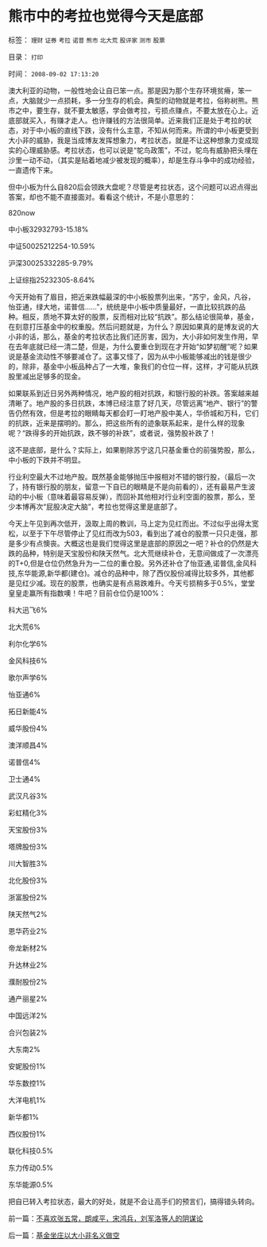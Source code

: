 # 熊市中的考拉也觉得今天是底部

标签： `理财` `证券` `考拉` `诺普` `熊市` `北大荒` `股评家` `测市` `股票` 

目录： `打印`

时间： `2008-09-02 17:13:20`

澳大利亚的动物，一般性地会让自已笨一点。那是因为那个生存环境贫瘠，笨一点，大脑就少一点损耗，多一分生存的机会。典型的动物就是考拉，俗称树熊。熊市之中，要生存，就不要太敏感，学会做考拉，亏损点赚点，不要太放在心上。近底部就买入，有赚才走人。也许赚钱的方法很简单。近来我们正是处于考拉的状态，对于中小板的直线下跌，没有什么主意，不知从何而来。所谓的中小板更受到大小非的威胁，我是当成博友发挥想象力，考拉状态，就是不让这种想象力变成现实的心理威胁感。考拉状态，也可以说是“鸵鸟政策”，不过，鸵鸟有威胁把头埋在沙里一动不动，（其实是贴着地减少被发现的概率），却是生存斗争中的成功经验，一直遗传下来。

但中小板为什么自820后会领跌大盘呢？尽管是考拉状态，这个问题可以迟点得出答案，却也不能不直接面对。看看这个统计，不是小意思的：

820now

中小板32932793-15.18%

中证50025212254-10.59%

沪深30025332285-9.79%

上证综指25232305-8.64%

今天开始有了眉目，把近来跌幅最深的中小板股票列出来，“苏宁，金风，凡谷，怡亚通，绿大地，诺普信……”，统统是中小板中质量最好，一直比较抗跌的品种。相反，质地不算太好的股票，反而相对比较“抗跌”。那么结论很简单，基金，在刻意打压基金中的权重股。然后问题就是，为什么？原因如果真的是博友说的大小非的话，那么，基金的考拉状态比我们还厉害，因为，大小非如何发生作用，早在去年底就已经一清二楚，但是，为什么要重仓到现在才开始“如梦初醒”呢？如果说是基金流动性不够要减仓了。这事又怪了，因为从中小板能够减出的钱是很少的，除非，基金中小板品种占了一大堆，象我们的仓位一样，这样，才可能从抗跌股里减出足够多的现金。

如果联系到近日另外两种情况，地产股的相对抗跌，和银行股的补跌。答案越来越清晰了。地产股的多日抗跌，本博已经注意了好几天，尽管远离“地产、银行”的警告仍然有效，但是考拉的眼睛每天都会盯一盯地产股中美人，华侨城和万科，它们的抗跌，近来是摆明的。那么，把这些所有的迹象联系起来，是什么样的现象呢？“跌得多的开始抗跌，跌不够的补跌”，或者说，强势股补跌了！

这不是底部，是什么？实际上，如果剔除苏宁这几只基金重仓的前强势股，那么，中小板的下跌并不明显。

行业利空最大不过地产股。既然基金能够抛压中报相对不错的银行股，（最后一次了，持有银行股的朋友，留意一下自已的眼睛是不是向前看的），还有最易产生波动的中小板（意味着最容易反弹），而回补其他相对行业利空面的股票，那么，至少本博再次“屁股决定大脑”，考拉也觉得这里是底部了。

今天上午见到再次低开，汲取上周的教训，马上定为见红而出。不过似乎出得太宽松，以至于下午尽管停止了见红而改为503，看到出了减仓的股票一只只走强，那是多少有点懊丧。大概这也是我们觉得这里是底部的原因之一吧？补仓的仍然是大跌的品种，特别是天宝股份和陕天然气。北大荒继续补仓，无意间做成了一次漂亮的T+0,但是仓位仍然急升为一二位的重仓股。另外还补仓了怡亚通,诺普信,金风科技,东华能源,新华都(建仓)。减仓的品种中，除了西仪股份减得比较多外，其他都是见红少减。现在的股票，也确实是有点易跌难升。今天亏损稍多于0.5%，堂堂皇皇走赢所有指数噢！牛吧？目前仓位仍是100%：

科大迅飞6%

北大荒6%

利尔化学6%

金风科技6%

歌尔声学6%

怡亚通6%

拓日新能4%

威华股份4%

澳洋顺昌4%

诺普信4%

卫士通4%

武汉凡谷3%

彩虹精化3%

天宝股份3%

塔牌股份3%

川大智胜3%

北化股份3%

浙富股份2%

陕天然气2%

恩华药业2%

帝龙新材2%

升达林业2%

濮耐股份2%

通产丽星2%

中国远洋2%

合兴包装2%

大东南2%

安妮股份1%

华东数控1%

大洋电机1%

新华都1%

西仪股份1%

联化科技0.5%

东力传动0.5%

东华能源0.5%

把自已转入考拉状态，最大的好处，就是不会让高手们的预言们，搞得错头转向。



前一篇：[不喜欢张五常，朗咸平，宋鸿兵，刘军洛等人的阴谋论](../../../2008/9/2/不喜欢张五常，朗咸平，宋鸿兵，刘军洛等人的阴谋论.md)

后一篇：[基金坐庄以大小非名义做空](../../../2008/9/3/基金坐庄以大小非名义做空.md)